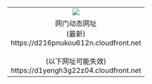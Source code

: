 ﻿<table>
  <tr></tr>
  <tr><td colspan=2 align=center><img src="https://d216pnukou612n.cloudfront.net/Up/oGate.jpg" /></td></tr>
  <tr><td colspan=2 align=center>网门动态网址<br/>(最新)
<br>https://d216pnukou612n.cloudfront.net
<br/><br/>(以下网址可能失效)
<br>https://d1yengh3g22z04.cloudfront.net
    </td>
  </tr>
</table>
